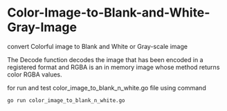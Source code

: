 # Color-Image-to-Blank-and-White-Gray-Image
convert Colorful image to Blank and White or Gray-scale image

The Decode function decodes the image that has been encoded in a registered format and RGBA is an in memory image whose method returns color RGBA values.


for run and test color_image_to_blank_n_white.go file
using command 
```
go run color_image_to_blank_n_white.go
```
